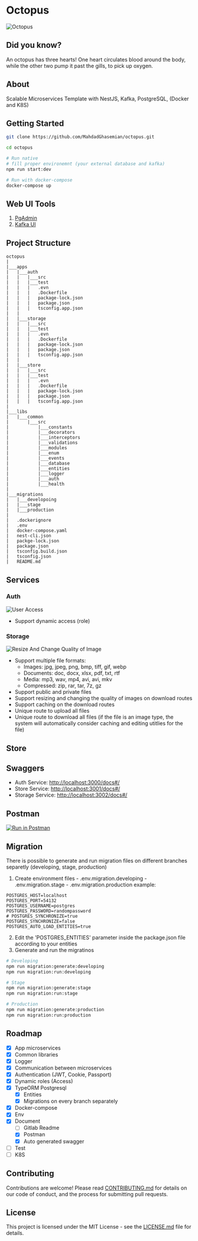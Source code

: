 # Octopus

![Octopus](.images/octopus.png)

## Did you know?

An octopus has three hearts! One heart circulates blood around the body, while the other two pump it past the gills, to pick up oxygen.

## About

Scalable Microservices Template with NestJS, Kafka, PostgreSQL, (Docker and K8S)

## Getting Started

```bash
git clone https://github.com/MahdadGhasemian/octopus.git

cd octopus

# Run native
# fill proper environemnt (your external database and kafka)
npm run start:dev

# Run with docker-compose
docker-compose up
```

## Web UI Tools

1. [PgAdmin](http://localhost:8087/)
1. [Kafka UI](http://localhost:9020/)

## Project Structure

```
octopus
|
|___apps
|   |___auth
|   |   |___src
|   |   |___test
|   |   |   .evn
|   |   |   .Dockerfile
|   |   |   package-lock.json
|   |   |   package.json
|   |   |   tsconfig.app.json
|   |
|   |___storage
|   |   |___src
|   |   |___test
|   |   |   .evn
|   |   |   .Dockerfile
|   |   |   package-lock.json
|   |   |   package.json
|   |   |   tsconfig.app.json
|   |
|   |___store
|   |   |___src
|   |   |___test
|   |   |   .evn
|   |   |   .Dockerfile
|   |   |   package-lock.json
|   |   |   package.json
|   |   |   tsconfig.app.json
|
|___libs
|   |___common
|       |___src
|           |___constants
|           |___decorators
|           |___interceptors
|           |___validations
|           |___modules
|           |___enum
|           |___events
|           |___database
|           |___entities
|           |___logger
|           |___auth
|           |___health
|
|___migrations
|   |___developoing
|   |___stage
|   |___production
|
|   .dockerignore
|   .env
|   docker-compose.yaml
|   nest-cli.json
|   packge-lock.json
|   package.json
|   tsconfig.build.json
|   tsconfig.json
|   README.md
```

## Services

### Auth

![User Access](.images/user-access.png)

- Support dynamic access (role)

### Storage

![Resize And Change Quality of Image](.images/routes-download-resize-quality.png)

- Support multiple file formats:
  - Images: jpg, jpeg, png, bmp, tiff, gif, webp
  - Documents: doc, docx, xlsx, pdf, txt, rtf
  - Media: mp3, wav, mp4, avi, avi, mkv
  - Compressed: zip, rar, tar, 7z, gz
- Support public and private files
- Support resizing and changing the quality of images on download routes
- Support caching on the download routes
- Unique route to upload all files
- Unique route to download all files (if the file is an image type, the system will automatically consider caching and editing utitlies for the file)

## Store

## Swaggers

- Auth Service: [http://localhost:3000/docs#/](http://localhost:3000/docs#/)
- Store Service: [http://localhost:3001/docs#/](http://localhost:3001/docs#/)
- Storage Service: [http://localhost:3002/docs#/](http://localhost:3002/docs#/)

## Postman

[![Run in Postman](https://run.pstmn.io/button.svg)](https://app.getpostman.com/run-collection/3450407-89d900a2-cca7-4169-907c-7659658167b2?action=collection%2Ffork&collection-url=entityId%3D3450407-89d900a2-cca7-4169-907c-7659658167b2%26entityType%3Dcollection%26workspaceId%3D035031a5-5824-405a-951d-be779a75439a)

## Migration

There is possible to generate and run migration files on different branches separetly (developing, stage, production)

1. Create environment files - .env.migration.developing - .env.migration.stage - .env.migration.production
   example:

```
POSTGRES_HOST=localhost
POSTGRES_PORT=54132
POSTGRES_USERNAME=postgres
POSTGRES_PASSWORD=randompassword
# POSTGRES_SYNCHRONIZE=true
POSTGRES_SYNCHRONIZE=false
POSTGRES_AUTO_LOAD_ENTITIES=true
```

2. Edit the 'POSTGRES_ENTITIES' parameter inside the package.json file according to your entities
3. Generate and run the migratinos

```bash
# Developing
npm run migration:generate:developing
npm run migration:run:developing

# Stage
npm run migration:generate:stage
npm run migration:run:stage

# Production
npm run migration:generate:production
npm run migration:run:production
```

## Roadmap

- [x] App microservices
- [x] Common libraries
- [x] Logger
- [x] Communication between microservices
- [x] Authentication (JWT, Cookie, Passport)
- [x] Dynamic roles (Access)
- [x] TypeORM Postgresql
  - [x] Entities
  - [x] Migrations on every branch separately
- [x] Docker-compose
- [x] Env
- [x] Document
  - [ ] Gitlab Readme
  - [x] Postman
  - [x] Auto generated swagger
- [ ] Test
- [ ] K8S

## Contributing

Contributions are welcome! Please read [CONTRIBUTING.md](CONTRIBUTING.md) for details on our code of conduct, and the process for submitting pull requests.

## License

This project is licensed under the MIT License - see the [LICENSE.md](LICENSE.md) file for details.
